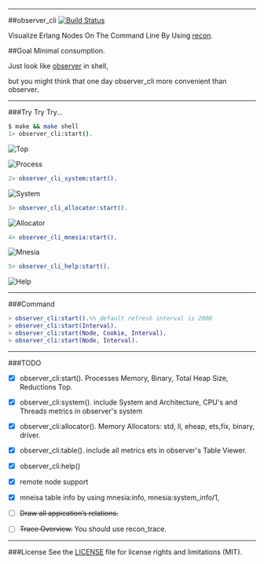 
-----------------
##observer_cli
[![Build Status](https://travis-ci.org/zhongwencool/observer_cli.svg?branch=master)](https://travis-ci.org/zhongwencool/observer_cli)

Visualize Erlang Nodes On The Command Line By Using [recon](https://github.com/ferd/recon).

##Goal
Minimal consumption.

Just look like [observer](http://www.erlang.org/doc/apps/observer/observer_ug.html) in shell, 

but you might think that one day observer_cli more convenient than observer.

------------------
###Try Try Try...

```bash
$ make && make shell   
1> observer_cli:start().
```

![Top](http://7q5a9k.com1.z0.glb.clouddn.com/observer_cli_home_11_18.jpg)

![Process](http://7q5a9k.com1.z0.glb.clouddn.com/observer_cli_process_11_18.jpg)


```erlang
2> observer_cli_system:start().
```

![System](http://7q5a9k.com1.z0.glb.clouddn.com/observer_cli_ets_11_18.jpg)

```erlang
3> observer_cli_allocator:start().
```

![Allocator](http://7q5a9k.com1.z0.glb.clouddn.com/observer_cli_allocator_11_18.jpg)


```erlang
4> observer_cli_mnesia:start().
```

![Mnesia](http://7q5a9k.com1.z0.glb.clouddn.com/observer_cli_mnesia_11_18.jpg)


```erlang
5> observer_cli_help:start().
```
![Help](http://7q5a9k.com1.z0.glb.clouddn.com/observer_cli_help_11_18.jpg)


----------------
###Command

```erlang
> observer_cli:start().%% default refresh interval is 2000
> observer_cli:start(Interval).
> observer_cli:start(Node, Cookie, Interval).
> observer_cli:start(Node, Interval).
```

-------------------
###TODO
- [x] observer_cli:start(). Processes Memory, Binary, Total Heap Size, Reductions Top.     
- [x] observer_cli:system(). include System and Architecture, CPU's and Threads metrics  in observer's system 
- [x] observer_cli:allocator(). Memory Allocators: std, ll, eheap, ets,fix, binary, driver.
- [x] observer_cli:table(). include all metrics ets in observer's Table Viewer.
- [x] observer_cli:help()
- [x] remote node support
- [x] mneisa table info by using mnesia:info, mnesia:system_info/1, 
- [ ] ~~Draw all appication’s relations.~~
- [ ] ~~Trace Overview.~~ You should use recon_trace.


--------------------
###License
See the [LICENSE](https://github.com/zhongwencool/observer_cli/blob/master/LICENSE) file for license rights and limitations (MIT).
